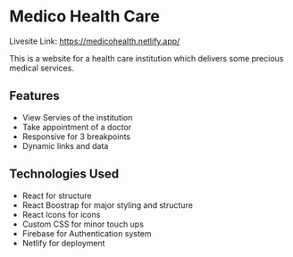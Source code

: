 
# Medico Health Care

Livesite Link: https://medicohealth.netlify.app/

This is a website for a health care institution which delivers some precious medical services.


## Features

- View Servies of the institution
- Take appointment of a doctor
- Responsive for 3 breakpoints
- Dynamic links and data

## Technologies Used

- React for structure
- React Boostrap for major styling and structure
- React Icons for icons
- Custom CSS for minor touch ups
- Firebase for Authentication system
- Netlify for deployment